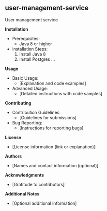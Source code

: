 ## user-management-service

User management service

**Installation**

* Prerequisites:
    * Java 8 or higher
* Installation Steps:
    1. Install Java 8
    2. Install Postgres
    ...

**Usage**

* Basic Usage:
    * [Explanation and code examples]
* Advanced Usage:
    * [Detailed instructions with code samples]

**Contributing**

* Contribution Guidelines:
    * [Guidelines for submissions]
* Bug Reporting:
    * [Instructions for reporting bugs]

**License**

* [License information (link or explanation)]

**Authors**

* [Names and contact information (optional)]

**Acknowledgments**

* [Gratitude to contributors]

**Additional Notes**

* [Optional additional information]
